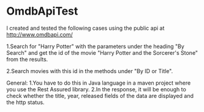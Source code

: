 # OmdbApiTest
I created and tested the following cases using the public api at http://www.omdbapi.com/

1.Search for "Harry Potter" with the parameters under the heading "By Search" and get the id of the movie "Harry Potter and the Sorcerer's Stone" from the results.

2.Search movies with this id in the methods under "By ID or Title".

General:
1.You have to do this in Java language in a maven project where you use the Rest Assured library.
2.In the response, it will be enough to check whether the title, year, released fields of the data are displayed and the http status.
  
